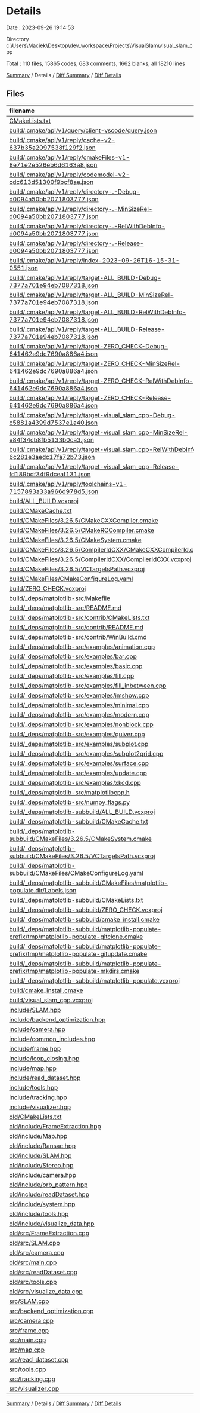 # Details

Date : 2023-09-26 19:14:53

Directory c:\\Users\\Maciek\\Desktop\\dev_workspace\\Projects\\VisualSlam\\visual_slam_cpp

Total : 110 files,  15865 codes, 683 comments, 1662 blanks, all 18210 lines

[Summary](results.md) / Details / [Diff Summary](diff.md) / [Diff Details](diff-details.md)

## Files
| filename | language | code | comment | blank | total |
| :--- | :--- | ---: | ---: | ---: | ---: |
| [CMakeLists.txt](/CMakeLists.txt) | CMake | 69 | 2 | 13 | 84 |
| [build/.cmake/api/v1/query/client-vscode/query.json](/build/.cmake/api/v1/query/client-vscode/query.json) | JSON | 1 | 0 | 0 | 1 |
| [build/.cmake/api/v1/reply/cache-v2-637b35a2097538f129f2.json](/build/.cmake/api/v1/reply/cache-v2-637b35a2097538f129f2.json) | JSON | 2,439 | 0 | 1 | 2,440 |
| [build/.cmake/api/v1/reply/cmakeFiles-v1-8e71e2e526eb6d6163a8.json](/build/.cmake/api/v1/reply/cmakeFiles-v1-8e71e2e526eb6d6163a8.json) | JSON | 556 | 0 | 1 | 557 |
| [build/.cmake/api/v1/reply/codemodel-v2-cdc613d51300f9bcf8ae.json](/build/.cmake/api/v1/reply/codemodel-v2-cdc613d51300f9bcf8ae.json) | JSON | 264 | 0 | 1 | 265 |
| [build/.cmake/api/v1/reply/directory-.-Debug-d0094a50bb2071803777.json](/build/.cmake/api/v1/reply/directory-.-Debug-d0094a50bb2071803777.json) | JSON | 14 | 0 | 1 | 15 |
| [build/.cmake/api/v1/reply/directory-.-MinSizeRel-d0094a50bb2071803777.json](/build/.cmake/api/v1/reply/directory-.-MinSizeRel-d0094a50bb2071803777.json) | JSON | 14 | 0 | 1 | 15 |
| [build/.cmake/api/v1/reply/directory-.-RelWithDebInfo-d0094a50bb2071803777.json](/build/.cmake/api/v1/reply/directory-.-RelWithDebInfo-d0094a50bb2071803777.json) | JSON | 14 | 0 | 1 | 15 |
| [build/.cmake/api/v1/reply/directory-.-Release-d0094a50bb2071803777.json](/build/.cmake/api/v1/reply/directory-.-Release-d0094a50bb2071803777.json) | JSON | 14 | 0 | 1 | 15 |
| [build/.cmake/api/v1/reply/index-2023-09-26T16-15-31-0551.json](/build/.cmake/api/v1/reply/index-2023-09-26T16-15-31-0551.json) | JSON | 133 | 0 | 1 | 134 |
| [build/.cmake/api/v1/reply/target-ALL_BUILD-Debug-7377a701e94eb7087318.json](/build/.cmake/api/v1/reply/target-ALL_BUILD-Debug-7377a701e94eb7087318.json) | JSON | 36 | 0 | 1 | 37 |
| [build/.cmake/api/v1/reply/target-ALL_BUILD-MinSizeRel-7377a701e94eb7087318.json](/build/.cmake/api/v1/reply/target-ALL_BUILD-MinSizeRel-7377a701e94eb7087318.json) | JSON | 36 | 0 | 1 | 37 |
| [build/.cmake/api/v1/reply/target-ALL_BUILD-RelWithDebInfo-7377a701e94eb7087318.json](/build/.cmake/api/v1/reply/target-ALL_BUILD-RelWithDebInfo-7377a701e94eb7087318.json) | JSON | 36 | 0 | 1 | 37 |
| [build/.cmake/api/v1/reply/target-ALL_BUILD-Release-7377a701e94eb7087318.json](/build/.cmake/api/v1/reply/target-ALL_BUILD-Release-7377a701e94eb7087318.json) | JSON | 36 | 0 | 1 | 37 |
| [build/.cmake/api/v1/reply/target-ZERO_CHECK-Debug-641462e9dc7690a886a4.json](/build/.cmake/api/v1/reply/target-ZERO_CHECK-Debug-641462e9dc7690a886a4.json) | JSON | 45 | 0 | 1 | 46 |
| [build/.cmake/api/v1/reply/target-ZERO_CHECK-MinSizeRel-641462e9dc7690a886a4.json](/build/.cmake/api/v1/reply/target-ZERO_CHECK-MinSizeRel-641462e9dc7690a886a4.json) | JSON | 45 | 0 | 1 | 46 |
| [build/.cmake/api/v1/reply/target-ZERO_CHECK-RelWithDebInfo-641462e9dc7690a886a4.json](/build/.cmake/api/v1/reply/target-ZERO_CHECK-RelWithDebInfo-641462e9dc7690a886a4.json) | JSON | 45 | 0 | 1 | 46 |
| [build/.cmake/api/v1/reply/target-ZERO_CHECK-Release-641462e9dc7690a886a4.json](/build/.cmake/api/v1/reply/target-ZERO_CHECK-Release-641462e9dc7690a886a4.json) | JSON | 45 | 0 | 1 | 46 |
| [build/.cmake/api/v1/reply/target-visual_slam_cpp-Debug-c5881a4399d7537e1a40.json](/build/.cmake/api/v1/reply/target-visual_slam_cpp-Debug-c5881a4399d7537e1a40.json) | JSON | 1,156 | 0 | 1 | 1,157 |
| [build/.cmake/api/v1/reply/target-visual_slam_cpp-MinSizeRel-e84f34cb8fb5133b0ca3.json](/build/.cmake/api/v1/reply/target-visual_slam_cpp-MinSizeRel-e84f34cb8fb5133b0ca3.json) | JSON | 1,156 | 0 | 1 | 1,157 |
| [build/.cmake/api/v1/reply/target-visual_slam_cpp-RelWithDebInfo-6c281e3aedc17fa72b73.json](/build/.cmake/api/v1/reply/target-visual_slam_cpp-RelWithDebInfo-6c281e3aedc17fa72b73.json) | JSON | 1,156 | 0 | 1 | 1,157 |
| [build/.cmake/api/v1/reply/target-visual_slam_cpp-Release-fd189bdf34f9dceaf131.json](/build/.cmake/api/v1/reply/target-visual_slam_cpp-Release-fd189bdf34f9dceaf131.json) | JSON | 1,156 | 0 | 1 | 1,157 |
| [build/.cmake/api/v1/reply/toolchains-v1-7157893a33a966d978d5.json](/build/.cmake/api/v1/reply/toolchains-v1-7157893a33a966d978d5.json) | JSON | 55 | 0 | 1 | 56 |
| [build/ALL_BUILD.vcxproj](/build/ALL_BUILD.vcxproj) | XML | 184 | 0 | 0 | 184 |
| [build/CMakeCache.txt](/build/CMakeCache.txt) | CMakeCache | 568 | 0 | 131 | 699 |
| [build/CMakeFiles/3.26.5/CMakeCXXCompiler.cmake](/build/CMakeFiles/3.26.5/CMakeCXXCompiler.cmake) | CMake | 65 | 1 | 18 | 84 |
| [build/CMakeFiles/3.26.5/CMakeRCCompiler.cmake](/build/CMakeFiles/3.26.5/CMakeRCCompiler.cmake) | CMake | 6 | 0 | 1 | 7 |
| [build/CMakeFiles/3.26.5/CMakeSystem.cmake](/build/CMakeFiles/3.26.5/CMakeSystem.cmake) | CMake | 10 | 0 | 6 | 16 |
| [build/CMakeFiles/3.26.5/CompilerIdCXX/CMakeCXXCompilerId.cpp](/build/CMakeFiles/3.26.5/CompilerIdCXX/CMakeCXXCompilerId.cpp) | C++ | 648 | 63 | 145 | 856 |
| [build/CMakeFiles/3.26.5/CompilerIdCXX/CompilerIdCXX.vcxproj](/build/CMakeFiles/3.26.5/CompilerIdCXX/CompilerIdCXX.vcxproj) | XML | 60 | 0 | 12 | 72 |
| [build/CMakeFiles/3.26.5/VCTargetsPath.vcxproj](/build/CMakeFiles/3.26.5/VCTargetsPath.vcxproj) | XML | 31 | 0 | 1 | 32 |
| [build/CMakeFiles/CMakeConfigureLog.yaml](/build/CMakeFiles/CMakeConfigureLog.yaml) | YAML | 261 | 0 | 37 | 298 |
| [build/ZERO_CHECK.vcxproj](/build/ZERO_CHECK.vcxproj) | XML | 174 | 0 | 0 | 174 |
| [build/_deps/matplotlib-src/Makefile](/build/_deps/matplotlib-src/Makefile) | Makefile | 19 | 6 | 9 | 34 |
| [build/_deps/matplotlib-src/README.md](/build/_deps/matplotlib-src/README.md) | Markdown | 221 | 0 | 73 | 294 |
| [build/_deps/matplotlib-src/contrib/CMakeLists.txt](/build/_deps/matplotlib-src/contrib/CMakeLists.txt) | CMake | 15 | 6 | 6 | 27 |
| [build/_deps/matplotlib-src/contrib/README.md](/build/_deps/matplotlib-src/contrib/README.md) | Markdown | 26 | 0 | 7 | 33 |
| [build/_deps/matplotlib-src/contrib/WinBuild.cmd](/build/_deps/matplotlib-src/contrib/WinBuild.cmd) | Batch | 55 | 0 | 7 | 62 |
| [build/_deps/matplotlib-src/examples/animation.cpp](/build/_deps/matplotlib-src/examples/animation.cpp) | C++ | 23 | 7 | 7 | 37 |
| [build/_deps/matplotlib-src/examples/bar.cpp](/build/_deps/matplotlib-src/examples/bar.cpp) | C++ | 14 | 0 | 5 | 19 |
| [build/_deps/matplotlib-src/examples/basic.cpp](/build/_deps/matplotlib-src/examples/basic.cpp) | C++ | 25 | 9 | 11 | 45 |
| [build/_deps/matplotlib-src/examples/fill.cpp](/build/_deps/matplotlib-src/examples/fill.cpp) | C++ | 25 | 3 | 8 | 36 |
| [build/_deps/matplotlib-src/examples/fill_inbetween.cpp](/build/_deps/matplotlib-src/examples/fill_inbetween.cpp) | C++ | 21 | 3 | 5 | 29 |
| [build/_deps/matplotlib-src/examples/imshow.cpp](/build/_deps/matplotlib-src/examples/imshow.cpp) | C++ | 22 | 2 | 6 | 30 |
| [build/_deps/matplotlib-src/examples/minimal.cpp](/build/_deps/matplotlib-src/examples/minimal.cpp) | C++ | 6 | 0 | 3 | 9 |
| [build/_deps/matplotlib-src/examples/modern.cpp](/build/_deps/matplotlib-src/examples/modern.cpp) | C++ | 17 | 7 | 7 | 31 |
| [build/_deps/matplotlib-src/examples/nonblock.cpp](/build/_deps/matplotlib-src/examples/nonblock.cpp) | C++ | 28 | 7 | 12 | 47 |
| [build/_deps/matplotlib-src/examples/quiver.cpp](/build/_deps/matplotlib-src/examples/quiver.cpp) | C++ | 16 | 1 | 3 | 20 |
| [build/_deps/matplotlib-src/examples/subplot.cpp](/build/_deps/matplotlib-src/examples/subplot.cpp) | C++ | 22 | 4 | 6 | 32 |
| [build/_deps/matplotlib-src/examples/subplot2grid.cpp](/build/_deps/matplotlib-src/examples/subplot2grid.cpp) | C++ | 31 | 4 | 10 | 45 |
| [build/_deps/matplotlib-src/examples/surface.cpp](/build/_deps/matplotlib-src/examples/surface.cpp) | C++ | 20 | 0 | 5 | 25 |
| [build/_deps/matplotlib-src/examples/update.cpp](/build/_deps/matplotlib-src/examples/update.cpp) | C++ | 41 | 4 | 16 | 61 |
| [build/_deps/matplotlib-src/examples/xkcd.cpp](/build/_deps/matplotlib-src/examples/xkcd.cpp) | C++ | 17 | 0 | 6 | 23 |
| [build/_deps/matplotlib-src/matplotlibcpp.h](/build/_deps/matplotlib-src/matplotlibcpp.h) | C++ | 1,425 | 77 | 431 | 1,933 |
| [build/_deps/matplotlib-src/numpy_flags.py](/build/_deps/matplotlib-src/numpy_flags.py) | Python | 7 | 2 | 4 | 13 |
| [build/_deps/matplotlib-subbuild/ALL_BUILD.vcxproj](/build/_deps/matplotlib-subbuild/ALL_BUILD.vcxproj) | XML | 87 | 0 | 0 | 87 |
| [build/_deps/matplotlib-subbuild/CMakeCache.txt](/build/_deps/matplotlib-subbuild/CMakeCache.txt) | CMakeCache | 86 | 0 | 19 | 105 |
| [build/_deps/matplotlib-subbuild/CMakeFiles/3.26.5/CMakeSystem.cmake](/build/_deps/matplotlib-subbuild/CMakeFiles/3.26.5/CMakeSystem.cmake) | CMake | 10 | 0 | 6 | 16 |
| [build/_deps/matplotlib-subbuild/CMakeFiles/3.26.5/VCTargetsPath.vcxproj](/build/_deps/matplotlib-subbuild/CMakeFiles/3.26.5/VCTargetsPath.vcxproj) | XML | 31 | 0 | 1 | 32 |
| [build/_deps/matplotlib-subbuild/CMakeFiles/CMakeConfigureLog.yaml](/build/_deps/matplotlib-subbuild/CMakeFiles/CMakeConfigureLog.yaml) | YAML | 10 | 0 | 2 | 12 |
| [build/_deps/matplotlib-subbuild/CMakeFiles/matplotlib-populate.dir/Labels.json](/build/_deps/matplotlib-subbuild/CMakeFiles/matplotlib-populate.dir/Labels.json) | JSON | 46 | 0 | 0 | 46 |
| [build/_deps/matplotlib-subbuild/CMakeLists.txt](/build/_deps/matplotlib-subbuild/CMakeLists.txt) | CMake | 20 | 7 | 10 | 37 |
| [build/_deps/matplotlib-subbuild/ZERO_CHECK.vcxproj](/build/_deps/matplotlib-subbuild/ZERO_CHECK.vcxproj) | XML | 75 | 0 | 0 | 75 |
| [build/_deps/matplotlib-subbuild/cmake_install.cmake](/build/_deps/matplotlib-subbuild/cmake_install.cmake) | CMake | 33 | 5 | 7 | 45 |
| [build/_deps/matplotlib-subbuild/matplotlib-populate-prefix/tmp/matplotlib-populate-gitclone.cmake](/build/_deps/matplotlib-subbuild/matplotlib-populate-prefix/tmp/matplotlib-populate-gitclone.cmake) | CMake | 61 | 5 | 8 | 74 |
| [build/_deps/matplotlib-subbuild/matplotlib-populate-prefix/tmp/matplotlib-populate-gitupdate.cmake](/build/_deps/matplotlib-subbuild/matplotlib-populate-prefix/tmp/matplotlib-populate-gitupdate.cmake) | CMake | 201 | 49 | 28 | 278 |
| [build/_deps/matplotlib-subbuild/matplotlib-populate-prefix/tmp/matplotlib-populate-mkdirs.cmake](/build/_deps/matplotlib-subbuild/matplotlib-populate-prefix/tmp/matplotlib-populate-mkdirs.cmake) | CMake | 17 | 2 | 4 | 23 |
| [build/_deps/matplotlib-subbuild/matplotlib-populate.vcxproj](/build/_deps/matplotlib-subbuild/matplotlib-populate.vcxproj) | XML | 294 | 0 | 0 | 294 |
| [build/cmake_install.cmake](/build/cmake_install.cmake) | CMake | 33 | 5 | 7 | 45 |
| [build/visual_slam_cpp.vcxproj](/build/visual_slam_cpp.vcxproj) | XML | 350 | 0 | 0 | 350 |
| [include/SLAM.hpp](/include/SLAM.hpp) | C++ | 33 | 24 | 16 | 73 |
| [include/backend_optimization.hpp](/include/backend_optimization.hpp) | C++ | 24 | 3 | 9 | 36 |
| [include/camera.hpp](/include/camera.hpp) | C++ | 27 | 3 | 9 | 39 |
| [include/common_includes.hpp](/include/common_includes.hpp) | C++ | 37 | 0 | 4 | 41 |
| [include/frame.hpp](/include/frame.hpp) | C++ | 48 | 13 | 17 | 78 |
| [include/loop_closing.hpp](/include/loop_closing.hpp) | C++ | 0 | 0 | 1 | 1 |
| [include/map.hpp](/include/map.hpp) | C++ | 47 | 11 | 20 | 78 |
| [include/read_dataset.hpp](/include/read_dataset.hpp) | C++ | 29 | 0 | 8 | 37 |
| [include/tools.hpp](/include/tools.hpp) | C++ | 14 | 4 | 7 | 25 |
| [include/tracking.hpp](/include/tracking.hpp) | C++ | 49 | 10 | 16 | 75 |
| [include/visualizer.hpp](/include/visualizer.hpp) | C++ | 12 | 52 | 3 | 67 |
| [old/CMakeLists.txt](/old/CMakeLists.txt) | CMake | 52 | 2 | 13 | 67 |
| [old/include/FrameExtraction.hpp](/old/include/FrameExtraction.hpp) | C++ | 44 | 3 | 14 | 61 |
| [old/include/Map.hpp](/old/include/Map.hpp) | C++ | 27 | 2 | 10 | 39 |
| [old/include/Ransac.hpp](/old/include/Ransac.hpp) | C++ | 15 | 1 | 10 | 26 |
| [old/include/SLAM.hpp](/old/include/SLAM.hpp) | C++ | 38 | 9 | 17 | 64 |
| [old/include/Stereo.hpp](/old/include/Stereo.hpp) | C++ | 48 | 2 | 15 | 65 |
| [old/include/camera.hpp](/old/include/camera.hpp) | C++ | 16 | 2 | 7 | 25 |
| [old/include/orb_pattern.hpp](/old/include/orb_pattern.hpp) | C++ | 0 | 0 | 1 | 1 |
| [old/include/readDataset.hpp](/old/include/readDataset.hpp) | C++ | 29 | 0 | 8 | 37 |
| [old/include/system.hpp](/old/include/system.hpp) | C++ | 23 | 0 | 5 | 28 |
| [old/include/tools.hpp](/old/include/tools.hpp) | C++ | 7 | 6 | 8 | 21 |
| [old/include/visualize_data.hpp](/old/include/visualize_data.hpp) | C++ | 15 | 0 | 5 | 20 |
| [old/src/FrameExtraction.cpp](/old/src/FrameExtraction.cpp) | C++ | 91 | 14 | 14 | 119 |
| [old/src/SLAM.cpp](/old/src/SLAM.cpp) | C++ | 126 | 14 | 41 | 181 |
| [old/src/camera.cpp](/old/src/camera.cpp) | C++ | 23 | 6 | 7 | 36 |
| [old/src/main.cpp](/old/src/main.cpp) | C++ | 13 | 3 | 5 | 21 |
| [old/src/readDataset.cpp](/old/src/readDataset.cpp) | C++ | 95 | 16 | 18 | 129 |
| [old/src/tools.cpp](/old/src/tools.cpp) | C++ | 15 | 1 | 3 | 19 |
| [old/src/visualize_data.cpp](/old/src/visualize_data.cpp) | C++ | 77 | 27 | 18 | 122 |
| [src/SLAM.cpp](/src/SLAM.cpp) | C++ | 60 | 12 | 18 | 90 |
| [src/backend_optimization.cpp](/src/backend_optimization.cpp) | C++ | 32 | 1 | 7 | 40 |
| [src/camera.cpp](/src/camera.cpp) | C++ | 36 | 30 | 9 | 75 |
| [src/frame.cpp](/src/frame.cpp) | C++ | 19 | 0 | 3 | 22 |
| [src/main.cpp](/src/main.cpp) | C++ | 14 | 0 | 4 | 18 |
| [src/map.cpp](/src/map.cpp) | C++ | 90 | 6 | 20 | 116 |
| [src/read_dataset.cpp](/src/read_dataset.cpp) | C++ | 95 | 16 | 18 | 129 |
| [src/tools.cpp](/src/tools.cpp) | C++ | 105 | 18 | 26 | 149 |
| [src/tracking.cpp](/src/tracking.cpp) | C++ | 278 | 42 | 67 | 387 |
| [src/visualizer.cpp](/src/visualizer.cpp) | C++ | 84 | 49 | 37 | 170 |

[Summary](results.md) / Details / [Diff Summary](diff.md) / [Diff Details](diff-details.md)